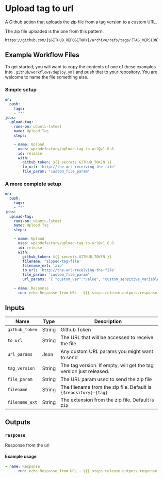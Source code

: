# Upload tag to url

A Github action that uploads the zip file from a tag version to a custom URL.

The zip file uploaded is the one from this pattern:
```
https://github.com/{$GITHUB_REPOSITORY}/archive/refs/tags/{TAG_VERSION}.zip
```

## Example Workflow Files

To get started, you will want to copy the contents of one of these examples into `.github/workflows/deploy.yml` and push that to your repository. You are welcome to name the file something else.

### Simple setup

```yml
on:
  push:
    tags:
    - "*"
jobs:
  upload-tag:
    runs-on: ubuntu-latest
    name: Upload Tag
    steps:

    - name: Upload
      uses: wpcodefactory/upload-tag-to-url@v1.0.0
      id: release
      with:
        github_token: ${{ secrets.GITHUB_TOKEN }}        
        to_url: 'http://the-url-receiving-the-file'
        file_param: 'custom_file_param'
```


### A more complete setup

```yml
on:
  push:
    tags:
    - "*"
jobs:
  upload-tag:
    runs-on: ubuntu-latest
    name: Upload Tag
    steps:

    - name: Upload
      uses: wpcodefactory/upload-tag-to-url@v1.0.0
      id: release
      with:
        github_token: ${{ secrets.GITHUB_TOKEN }}
        filename: 'zipped-tag-file'
        filename_ext: 'zip'        
        to_url: 'http://the-url-receiving-the-file'
        file_param: 'custom_file_param'
        url_params: '{ "custom_var":"value", "custom_sensitive_variable": "${{ secrets.CUSTOM_SECRET }}"}'
    
    - name: Response
      run: echo Response from URL - ${{ steps.release.outputs.response }}
```

## Inputs

| Name                      | Type    | Description                                                                                         |
|---------------------------|---------|-----------------------------------------------------------------------------------------------------|
| `github_token`            | String  | Github Token                                                                                        |
| `to_url`                  | String  | The URL that will be accessed to receive the file                                                   |
| `url_params`              | Json    | Any custom URL params you might want to send                                                        |
| `tag_version`             | String  | The tag version. If empty, will get the tag version just released.                                  |
| `file_param`              | String  | The URL param used to send the zip file                                                             |
| `filename`                | String  | The filename from the zip file. Default is `{$repository}-{tag}`                                    |
| `filename_ext`            | String  | The extension from the zip file. Default is `zip`                                                   |

## Outputs

### `response`

Response from the url

#### Example usage

```yml
- name: Response
      run: echo Response from URL - ${{ steps.release.outputs.response }}
```
